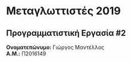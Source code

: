 # Μεταγλωττιστές 2019
## Προγραμματιστική Εργασία #2

**Ονοματεπώνυμο:** Γιώργος Μαντέλλος  
**Α.Μ.:** Π2016149


